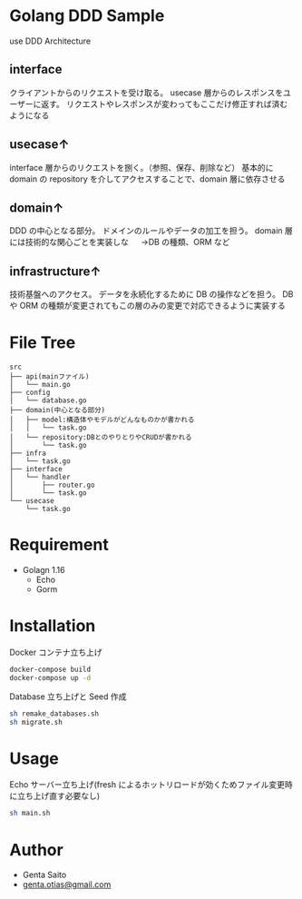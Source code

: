 # Golang DDD Sample

use DDD Architecture

## interface

クライアントからのリクエストを受け取る。
usecase 層からのレスポンスをユーザーに返す。
リクエストやレスポンスが変わってもここだけ修正すれば済むようになる

## usecase↑

interface 層からのリクエストを捌く。（参照、保存、削除など）
基本的に domain の repository を介してアクセスすることで、domain 層に依存させる

## domain↑

DDD の中心となる部分。
ドメインのルールやデータの加工を担う。
domain 層には技術的な関心ごとを実装しな
　 →DB の種類、ORM など

## infrastructure↑

技術基盤へのアクセス。
データを永続化するために DB の操作などを担う。
DB や ORM の種類が変更されてもこの層のみの変更で対応できるように実装する

# File Tree

```
src
├── api(mainファイル)
│   └── main.go
├── config
│   └── database.go
├── domain(中心となる部分)
│   ├── model:構造体やモデルがどんなものかが書かれる
│   │   └── task.go
│   └── repository:DBとのやりとりやCRUDが書かれる
│       └── task.go
├── infra
│   └── task.go
├── interface
│   └── handler
│       ├── router.go
│       └── task.go
└── usecase
    └── task.go
```

# Requirement

- Golagn 1.16
  - Echo
  - Gorm

# Installation

Docker コンテナ立ち上げ

```bash
docker-compose build
docker-compose up -d
```

Database 立ち上げと Seed 作成

```bash
sh remake_databases.sh
sh migrate.sh
```

# Usage

Echo サーバー立ち上げ(fresh によるホットリロードが効くためファイル変更時に立ち上げ直す必要なし)

```bash
sh main.sh
```

# Author

- Genta Saito
- genta.otias@gmail.com
